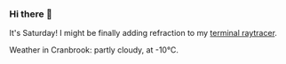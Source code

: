 ### Hi there :wave:

It's Saturday! I might be finally adding refraction to my [terminal raytracer](https://github.com/bewuethr/bash-raytracer).

Weather in Cranbrook: partly cloudy, at -10°C.
